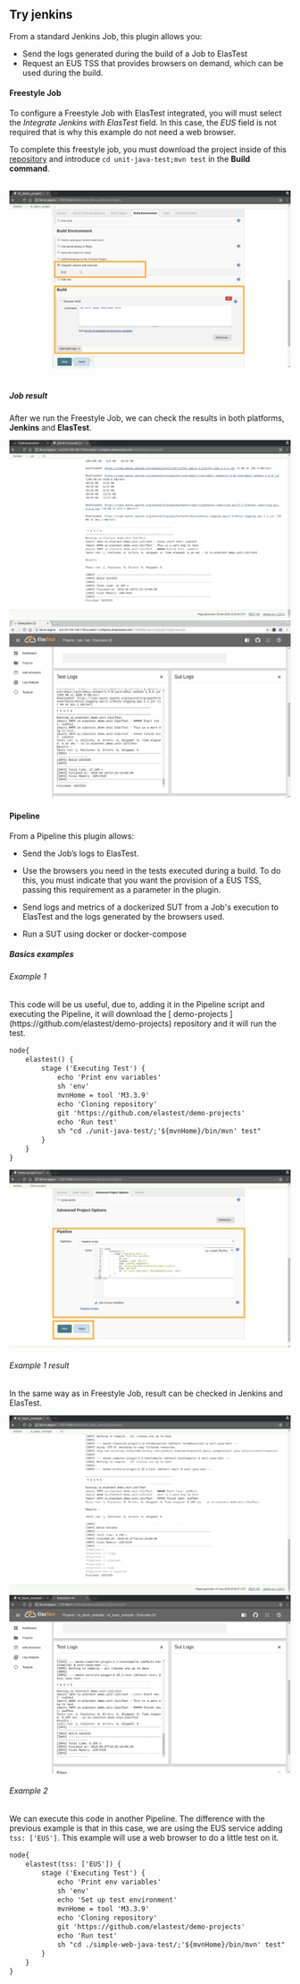 <div class="range range-xs-left">
<div class="cell-xs-10 cell-lg-6 text-md-left inset-md-right-80 cell-lg-push-1 offset-top-50 offset-lg-top-0">
<h2 id="content" class="h1">Try jenkins</h2>
<div class="offset-top-30 offset-md-top-30">
</div>
</div>
</div>

From a standard Jenkins Job, this plugin allows you:

*   Send the logs generated during the build of a Job to ElasTest
*   Request an EUS TSS that provides browsers on demand, which can be used during the build.


<h4 class="holder-subtitle link-top">Freestyle Job</h4>

To configure a Freestyle Job with ElasTest integrated, you will must select the *Integrate Jenkins with ElasTest* field. In this case, the  *EUS* field is not required that is why this example do not need a web browser. 

To complete this freestyle job, you must download the project inside of this [repository](https://github.com/elastest/demo-projects) and introduce `cd unit-java-test;mvn test` in the **Build command**.


<br>
<div class="docs-gallery inline-block">
    <a data-fancybox="gallery-1" href="/docs/jenkins/images/job.png"><img class="img-responsive img-wellcome" src="/docs/jenkins/images/job.png"/></a>
</div>
<br>

<h5 class="small-subtitle">Job result</h5>

After we run the Freestyle Job, we can check the results in both platforms, **Jenkins** and **ElasTest**. 
<div class="docs-gallery inline-block">
    <a data-fancybox="gallery-4" href="/docs/jenkins/images/jenkins_log.png"><img class="img-responsive img-wellcome" src="/docs/jenkins/images/jenkins_log.png"/></a>
    <a data-fancybox="gallery-4" href="/docs/jenkins/images/elastest_log.png"><img class="img-responsive img-wellcome" src="/docs/jenkins/images/elastest_log.png"/></a>
</div>

<h4 class="holder-subtitle link-top">Pipeline</h4>

From a Pipeline this plugin allows:

*   Send the Job’s logs to ElasTest.
*   Use the browsers you need in the tests executed during a build. To do this, you must indicate that you want the provision of a EUS TSS, passing this requirement as a parameter in the plugin.
*   Send logs and metrics of a dockerized SUT from a Job's execution to ElasTest and the logs generated by the browsers used.

*   Run a SUT using docker or docker-compose



<h5 class="small-subtitle">Basics examples</h5>

<h6 class="small-subtitle">Example 1</h6>
This code will be us useful, due to, adding it in the Pipeline script and executing the Pipeline, it will download the [ demo-projects ](https://github.com/elastest/demo-projects) repository and it will run the test.

```
node{ 
    elastest() {
        stage ('Executing Test') {
            echo 'Print env variables'
            sh 'env'
            mvnHome = tool 'M3.3.9'
            echo 'Cloning repository'
            git 'https://github.com/elastest/demo-projects'
            echo 'Run test'
            sh "cd ./unit-java-test/;'${mvnHome}/bin/mvn' test"
        }    
    }
}
```
<p></p>
<div class="docs-gallery inline-block">
    <a data-fancybox="gallery-2" href="/docs/jenkins/images/pipeline.png"><img class="img-responsive img-wellcome" src="/docs/jenkins/images/pipeline.png"/></a>
</div>

<h6 class="small-subtitle">Example 1 result</h6>

In the same way as in Freestyle Job, result can be checked in Jenkins and ElasTest.

<p></p>
<div class="docs-gallery inline-block">
    <a data-fancybox="gallery-2" href="/docs/jenkins/images/pipeline_result.png"><img class="img-responsive img-wellcome" src="/docs/jenkins/images/pipeline_result.png"/></a>
</div>

<div class="docs-gallery inline-block">
    <a data-fancybox="gallery-2" href="/docs/jenkins/images/pipeline_result_2.png"><img class="img-responsive img-wellcome" src="/docs/jenkins/images/pipeline_result_2.png"/></a>
</div>

<h6 class="small-subtitle">Example 2</h6>

We can execute this code in another Pipeline. The difference with the previous example is that in this case, we are using the EUS service adding `tss: ['EUS']`. This example will use a web browser to do a little test on it.

```
node{
    elastest(tss: ['EUS']) {
        stage ('Executing Test') {
            echo 'Print env variables'
            sh 'env'
            echo 'Set up test environment'
            mvnHome = tool 'M3.3.9'
            echo 'Cloning repository'
            git 'https://github.com/elastest/demo-projects'
            echo 'Run test'
            sh "cd ./simple-web-java-test/;'${mvnHome}/bin/mvn' test"
        }        
    }
}
```

<script src="//code.jquery.com/jquery-3.2.1.min.js"></script>
<link rel="stylesheet" href="https://cdnjs.cloudflare.com/ajax/libs/fancybox/3.2.5/jquery.fancybox.min.css" />
<script src="https://cdnjs.cloudflare.com/ajax/libs/fancybox/3.2.5/jquery.fancybox.min.js"></script>

<script>
var galleries = $('div.docs-gallery');
for (var i = 1; i <= galleries.length; i++) {
    $().fancybox({
    selector : '[data-fancybox="gallery-' + i + '"]',
    infobar : true,
    arrows : false,
    loop: false,
    protect: true,
    transitionEffect: 'slide',
    buttons : [
        'close'
    ],
    clickOutside : 'close',
    clickSlide   : 'close',
  });
}
</script>